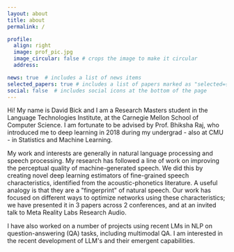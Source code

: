 ```yaml
---
layout: about
title: about
permalink: /

profile:
  align: right
  image: prof_pic.jpg
  image_circular: false # crops the image to make it circular
  address: 

news: true  # includes a list of news items
selected_papers: true # includes a list of papers marked as "selected={true}"
social: false  # includes social icons at the bottom of the page
---
```


Hi! My name is David Bick and I am a Research Masters student in the Language Technologies Institute, at the Carnegie Mellon School of Computer Science. I am fortunate to be advised by Prof. Bhiksha Raj, who introduced me to deep learning in 2018 during my undergrad - also at CMU - in Statistics and Machine Learning. 

My work and interests are generally in natural language processing and speech processing. My research has followed a line of work on improving the perceptual quality of machine-generated speech. We did this by creating novel deep learning estimators of fine-grained speech characteristics, identified from the acoustic-phonetics literature. A useful analogy is that they are a "fingerprint" of natural speech. Our work has focused on different ways to optimize networks using these characteristics; we have presented it in 3 papers across 2 conferences, and at an invited talk to Meta Reality Labs Research Audio.

I have also worked on a number of projects using recent LMs in NLP on question-answering (QA) tasks, including multimodal QA. I am interested in the recent development of LLM's and their emergent capabilities. 
